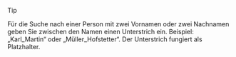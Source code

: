 <!-- markdownlint-disable-file MD041 -->
> [!TIP]
> Für die Suche nach einer Person mit zwei Vornamen oder zwei Nachnamen geben Sie zwischen den Namen einen Unterstrich ein. Beispiel: „Karl_Martin“ oder „Müller_Hofstetter“. Der Unterstrich fungiert als Platzhalter.
